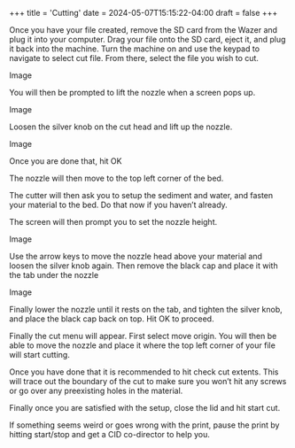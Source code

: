 +++
title = 'Cutting'
date = 2024-05-07T15:15:22-04:00
draft = false
+++

Once you have your file created, remove the SD card from the Wazer and plug it into your computer. Drag your file onto the SD card, eject it, and plug it back into the machine. Turn the machine on and use the keypad to navigate to select cut file. From there, select the file you wish to cut.



Image



You will then be prompted to lift the nozzle when a screen pops up. 



Image



Loosen the silver knob on the cut head and lift up the nozzle.



Image



Once you are done that, hit OK



The nozzle will then move to the top left corner of the bed.



The cutter will then ask you to setup the sediment and water, and fasten your material to the bed. Do that now if you haven’t already.



The screen will then prompt you to set the nozzle height. 



Image



Use the arrow keys to move the nozzle head above your material and loosen the silver knob again. Then remove the black cap and place it with the tab under the nozzle



Image



Finally lower the nozzle until it rests on the tab, and tighten the silver knob, and place the black cap back on top. Hit OK to proceed. 



Finally the cut menu will appear. First select  move origin. You will then be able to move the nozzle and place it where the top left corner of your file will start cutting.



Once you have done that it is recommended to hit check cut extents. This will trace out the boundary of the cut to make sure you won’t hit any screws or go over any preexisting holes in the material.



Finally once you are satisfied with the setup, close the lid and hit start cut.



If something seems weird or goes wrong with the print, pause the print by hitting start/stop and get a CID co-director to help you.
